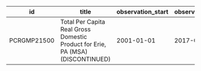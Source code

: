 | id          | title                                                                          | observation_start   | observation_end   |
|-------------|--------------------------------------------------------------------------------|---------------------|-------------------|
| PCRGMP21500 | Total Per Capita Real Gross Domestic Product for Erie, PA (MSA) (DISCONTINUED) | 2001-01-01          | 2017-01-01        |